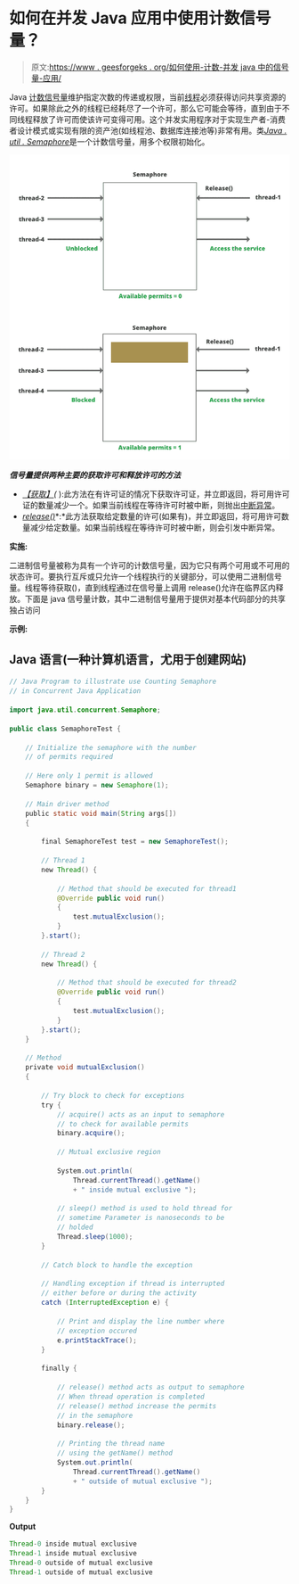 # 如何在并发 Java 应用中使用计数信号量？

> 原文:[https://www . geesforgeks . org/如何使用-计数-并发 java 中的信号量-应用/](https://www.geeksforgeeks.org/how-to-use-counting-semaphore-in-concurrent-java-application/)

Java [计数信号量](https://www.geeksforgeeks.org/semaphores-in-process-synchronization/)维护指定次数的传递或权限，当前[线程](https://www.geeksforgeeks.org/thread-in-operating-system/)必须获得访问共享资源的许可。如果除此之外的线程已经耗尽了一个许可，那么它可能会等待，直到由于不同线程释放了许可而使该许可变得可用。这个并发实用程序对于实现生产者-消费者设计模式或实现有限的资产池(如线程池、数据库连接池等)非常有用。类[*Java . util . Semaphore*](https://www.geeksforgeeks.org/java-util-concurrent-semaphore-class-java/)是一个计数信号量，用多个权限初始化。

![How to Use Counting Semaphore in Concurrent Java Application?](img/89902935de75456bc54f8c91c82c723a.png)

***信号量提供两种主要的获取许可和释放许可的方法***

*   [*【获取】(*](https://www.geeksforgeeks.org/java-util-concurrent-semaphore-class-java/) ):此方法在有许可证的情况下获取许可证，并立即返回，将可用许可证的数量减少一个。如果当前线程在等待许可时被中断，则抛出[中断异常](https://www.geeksforgeeks.org/how-a-thread-can-interrupt-an-another-thread-in-java/)。
*   [*release()*](https://www.geeksforgeeks.org/java-util-concurrent-semaphore-class-java/)*:*此方法获取给定数量的许可(如果有)，并立即返回，将可用许可数量减少给定数量。如果当前线程在等待许可时被中断，则会引发中断异常。

**实施:**

二进制信号量被称为具有一个许可的计数信号量，因为它只有两个可用或不可用的状态许可。要执行互斥或只允许一个线程执行的关键部分，可以使用二进制信号量。线程等待获取()，直到线程通过在信号量上调用 release()允许在临界区内释放。下面是 java 信号量计数，其中二进制信号量用于提供对基本代码部分的共享独占访问

**示例:**

## Java 语言(一种计算机语言，尤用于创建网站)

```java
// Java Program to illustrate use Counting Semaphore
// in Concurrent Java Application

import java.util.concurrent.Semaphore;

public class SemaphoreTest {

    // Initialize the semaphore with the number
    // of permits required

    // Here only 1 permit is allowed
    Semaphore binary = new Semaphore(1);

    // Main driver method
    public static void main(String args[])
    {

        final SemaphoreTest test = new SemaphoreTest();

        // Thread 1
        new Thread() {

            // Method that should be executed for thread1
            @Override public void run()
            {
                test.mutualExclusion();
            }
        }.start();

        // Thread 2
        new Thread() {

            // Method that should be executed for thread2
            @Override public void run()
            {
                test.mutualExclusion();
            }
        }.start();
    }

    // Method
    private void mutualExclusion()
    {

        // Try block to check for exceptions
        try {
            // acquire() acts as an input to semaphore
            // to check for available permits
            binary.acquire();

            // Mutual exclusive region

            System.out.println(
                Thread.currentThread().getName()
                + " inside mutual exclusive ");

            // sleep() method is used to hold thread for
            // sometime Parameter is nanoseconds to be
            // holded
            Thread.sleep(1000);
        }

        // Catch block to handle the exception

        // Handling exception if thread is interrupted
        // either before or during the activity
        catch (InterruptedException e) {

            // Print and display the line number where
            // exception occured
            e.printStackTrace();
        }

        finally {

            // release() method acts as output to semaphore
            // When thread operation is completed
            // release() method increase the permits
            // in the semaphore
            binary.release();

            // Printing the thread name
            // using the getName() method
            System.out.println(
                Thread.currentThread().getName()
                + " outside of mutual exclusive ");
        }
    }
}
```

**Output**

```java
Thread-0 inside mutual exclusive 
Thread-1 inside mutual exclusive 
Thread-0 outside of mutual exclusive 
Thread-1 outside of mutual exclusive 
```